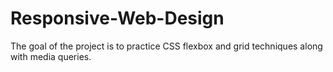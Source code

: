 # Responsive-Web-Design
The goal of the project is to practice CSS flexbox and grid techniques along with media queries.
